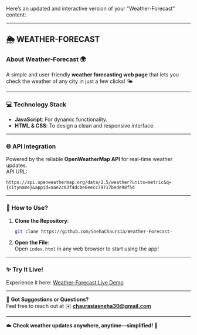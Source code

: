 Here’s an updated and interactive version of your "Weather-Forecast" content:  

---

## **🌦️ WEATHER-FORECAST**  

### **About Weather-Forecast 🌍**  
A simple and user-friendly **weather forecasting web page** that lets you check the weather of any city in just a few clicks! 🌤️  

---

### **💻 Technology Stack**  
- **JavaScript**: For dynamic functionality.  
- **HTML & CSS**: To design a clean and responsive interface.  

---

### **🌐 API Integration**  
Powered by the reliable **OpenWeatherMap API** for real-time weather updates.  
API URL:  
```
https://api.openweathermap.org/data/2.5/weather?units=metric&q={cityname}&appid=aae2c63f4dcbe6eecc79717bede98f5d
```

---

### **🚀 How to Use?**  
1. **Clone the Repository**:  
   ```bash
   git clone https://github.com/SnehaChaursia/Weather-Forecast-
   ```
2. **Open the File**:  
   Open `index.html` in any web browser to start using the app!  

---

### **✨ Try It Live!**  
Experience it here: [Weather-Forecast Live Demo](https://snehachaursia.github.io/Weather-Forecast-/)  

---

💬 **Got Suggestions or Questions?**  
Feel free to reach out at ✉️ **chaurasiasneha30@gmail.com**  

---

☁️ **Check weather updates anywhere, anytime—simplified!** 🌟
